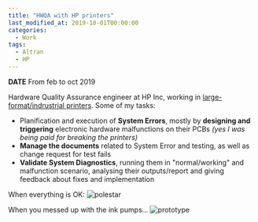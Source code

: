 ```yaml
---
title: "HWQA with HP printers"
last_modified_at: 2019-10-01T00:00:00
categories:
  - Work
tags:
  - Altran
  - HP
---
```


**DATE** From feb to oct 2019

Hardware Quality Assurance engineer at HP Inc, working in [large-format/indrustrial printers](https://www8.hp.com/us/en/commercial-printers/latex-printers/products.html). Some of my tasks:
- Planification and execution of **System Errors**, mostly by **designing and triggering** electronic hardware malfunctions on their PCBs _(yes I was being paid for breaking the printers)_
- **Manage the documents** related to System Error and testing, as well as change request for test fails 
- **Validate System Diagnostics**, running them in "normal/working" and malfunction scenario, analysing their outputs/report and giving feedback about fixes and implementation


When everything is OK: ![polestar](https://fll-e.github.io/resumee/assets/images/polestar.jpg)

When you messed up with the ink pumps... ![prototype](https://fll-e.github.io/resumee/assets/images/pumpfail.jpg)




